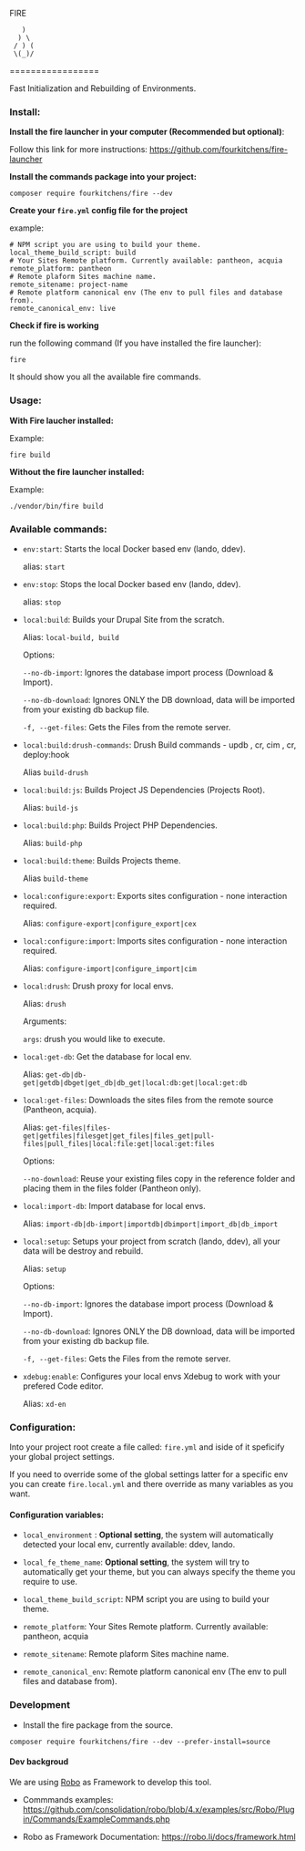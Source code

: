 FIRE

```
   )
  ) \
 / ) (
 \(_)/
```
=================

Fast Initialization and Rebuilding of Environments.

### Install:

**Install the fire launcher in your computer (Recommended but optional)**:

Follow this link for more instructions: https://github.com/fourkitchens/fire-launcher

**Install the commands package into your project:**

`composer require fourkitchens/fire --dev`

**Create your `fire.yml` config file for the project**

example:
```
# NPM script you are using to build your theme.
local_theme_build_script: build
# Your Sites Remote platform. Currently available: pantheon, acquia
remote_platform: pantheon
# Remote plaform Sites machine name.
remote_sitename: project-name
# Remote platform canonical env (The env to pull files and database from).
remote_canonical_env: live
```

**Check if fire is working**

run the following command (If you have installed the fire launcher):

```
fire
```
It should show you all the available fire commands.
### Usage:

**With Fire laucher installed:**

Example:

```
fire build
```

**Without the fire launcher installed:**

Example:
```
./vendor/bin/fire build
```

### Available commands:
  - `env:start`: Starts the local Docker based env (lando, ddev).

    alias: `start`

  - `env:stop`: Stops the local Docker based env (lando, ddev).

    alias: `stop`

  - `local:build`: Builds your Drupal Site from the scratch.

    Alias: `local-build, build`

    Options:

      `--no-db-import`: Ignores the database import process (Download & Import).

      `--no-db-download`: Ignores ONLY the DB download, data will be imported from your existing db backup file.

      `-f, --get-files`: Gets the Files from the remote server.

  - `local:build:drush-commands`: Drush Build commands - updb , cr, cim , cr, deploy:hook

      Alias `build-drush`

  - `local:build:js`: Builds Project JS Dependencies (Projects Root).

      Alias: `build-js`

  - `local:build:php`: Builds Project PHP Dependencies.

      Alias: `build-php`

  - `local:build:theme`: Builds Projects theme.

     Alias `build-theme`

  - `local:configure:export`: Exports sites configuration - none interaction required.

      Alias: `configure-export|configure_export|cex`

  - `local:configure:import`: Imports sites configuration - none interaction required.

      Alias: `configure-import|configure_import|cim`

  - `local:drush`: Drush proxy for local envs.

      Alias: `drush`

      Arguments:

      `args`: drush you would like to execute.

 - `local:get-db`: Get the database for local env.

    Alias: `get-db|db-get|getdb|dbget|get_db|db_get|local:db:get|local:get:db`

  - `local:get-files`: Downloads the sites files from the remote source (Pantheon, acquia).

    Alias: `get-files|files-get|getfiles|filesget|get_files|files_get|pull-files|pull_files|local:file:get|local:get:files`

    Options:

     `--no-download`: Reuse your existing files copy in the reference folder and placing them in the files folder (Pantheon only).

  - `local:import-db`: Import database for local envs.

      Alias: `import-db|db-import|importdb|dbimport|import_db|db_import`

  - `local:setup`: Setups your project from scratch (lando, ddev), all your data will be destroy and rebuild.

    Alias: `setup`

    Options:

      `--no-db-import`: Ignores the database import process (Download & Import).

      `--no-db-download`: Ignores ONLY the DB download, data will be imported from your existing db backup file.

      `-f, --get-files`: Gets the Files from the remote server.

  - `xdebug:enable`: Configures your local envs Xdebug to work with your prefered Code editor.

    Alias: `xd-en`


### Configuration:
Into your project root create a file called: `fire.yml` and iside of it speficify your global project settings.

If you need to override some of the global settings latter for a specific env you can create `fire.local.yml` and there override as many variables as you want.

#### Configuration variables:

- `local_environment` : **Optional setting**, the system will automatically detected your local env, currently available: ddev, lando.

- `local_fe_theme_name`: **Optional setting**, the system will try to automatically get your theme, but you can always specify the theme you require to use.

- `local_theme_build_script`: NPM script you are using to build your theme.

- `remote_platform`: Your Sites Remote platform. Currently available: pantheon, acquia

- `remote_sitename`: Remote plaform Sites machine name.

- `remote_canonical_env`: Remote platform canonical env (The env to pull files and database from).


### Development

- Install the fire package from the source.
```
composer require fourkitchens/fire --dev --prefer-install=source
```
#### Dev backgroud

We are using [Robo](https://robo.li/) as Framework to develop this tool.

- Commmands examples: https://github.com/consolidation/robo/blob/4.x/examples/src/Robo/Plugin/Commands/ExampleCommands.php

- Robo as Framework Documentation: https://robo.li/docs/framework.html
